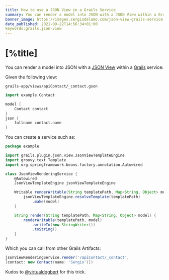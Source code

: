 ```yaml
---
title: How to use a JSON View in a Grails Service
summary: You can render a model into JSON with a JSON View within a Grails service. 
banner_image: https://images.sergiodelamo.com/json-view-grails-service.png
date_published: 2021-09-22T14:56:34+01:00
keywords:grails,json-view
---
```


# [%title]

You can render a model into JSON with a [JSON View](http://views.grails.org/latest/#_json_views) within a [Grails](https://grails.org) service: 

Given the following view:

`grails-app/views/apiContact/_contact.gson`

```groovy
import example.Contact

model {
    Contact contact
}
json {
    fullname contact.name
}
```

You can create a service such as: 

```groovy
package example

import grails.plugin.json.view.JsonViewTemplateEngine
import groovy.text.Template
import org.springframework.beans.factory.annotation.Autowired

class JsonViewRenderingService {
    @Autowired
    JsonViewTemplateEngine jsonViewTemplateEngine

    Writable renderWritable(String templatePath, Map<String, Object> model) {
        jsonViewTemplateEngine.resolveTemplate(templatePath)
            .make(model)
    }

    String render(String templatePath, Map<String, Object> model) {
        renderWritable(templatePath, model)
            .writeTo(new StringWriter())
            .toString()
    }
}
```

Which you can call from other Grails Artifacts: 

```groovy
jsonViewRenderingService.render('/apiContact/_contact',
[contact: new Contact(name: 'Sergio')])
```

Kudos to [@virtualdogbert](https://twitter.com/virtualdogbert) for this trick.



